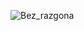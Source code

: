 
![Bez_razgona](https://github.com/Voidrome/5_semestr/assets/113089411/f105b375-70e0-4456-945e-933ac5d583e9)
